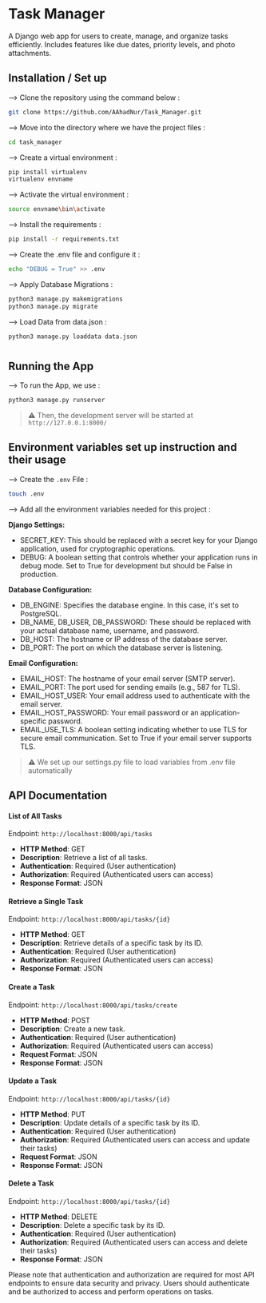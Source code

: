 # Task Manager

A Django web app for users to create, manage, and organize tasks efficiently. Includes features like due dates, priority levels, and photo attachments.

## Installation / Set up

--> Clone the repository using the command below :

```bash
git clone https://github.com/AAhadNur/Task_Manager.git
```

--> Move into the directory where we have the project files :

```bash
cd task_manager
```

--> Create a virtual environment :

```bash
pip install virtualenv
virtualenv envname
```

--> Activate the virtual environment :

```bash
source envname\bin\activate
```

--> Install the requirements :

```bash
pip install -r requirements.txt
```

--> Create the .env file and configure it :

```bash
echo "DEBUG = True" >> .env
```

--> Apply Database Migrations :

```bash
python3 manage.py makemigrations
python3 manage.py migrate
```

--> Load Data from data.json :

```bash
python3 manage.py loaddata data.json
```

#

## Running the App

--> To run the App, we use :

```bash
python3 manage.py runserver
```

> ⚠ Then, the development server will be started at `http://127.0.0.1:8000/`

## Environment variables set up instruction and their usage

--> Create the `.env` File :

```bash
touch .env
```

--> Add all the environment variables needed for this project :

**Django Settings:**

- SECRET_KEY: This should be replaced with a secret key for your Django application, used for cryptographic operations.
- DEBUG: A boolean setting that controls whether your application runs in debug mode. Set to True for development but should be False in production.

**Database Configuration:**

- DB_ENGINE: Specifies the database engine. In this case, it's set to PostgreSQL.
- DB_NAME, DB_USER, DB_PASSWORD: These should be replaced with your actual database name, username, and password.
- DB_HOST: The hostname or IP address of the database server.
- DB_PORT: The port on which the database server is listening.

**Email Configuration:**

- EMAIL_HOST: The hostname of your email server (SMTP server).
- EMAIL_PORT: The port used for sending emails (e.g., 587 for TLS).
- EMAIL_HOST_USER: Your email address used to authenticate with the email server.
- EMAIL_HOST_PASSWORD: Your email password or an application-specific password.
- EMAIL_USE_TLS: A boolean setting indicating whether to use TLS for secure email communication. Set to True if your email server supports TLS.

> ⚠ We set up our settings.py file to load variables from .env file automatically

## API Documentation

#### List of All Tasks

Endpoint: `http://localhost:8000/api/tasks`

- **HTTP Method**: GET
- **Description**: Retrieve a list of all tasks.
- **Authentication**: Required (User authentication)
- **Authorization**: Required (Authenticated users can access)
- **Response Format**: JSON

#### Retrieve a Single Task

Endpoint: `http://localhost:8000/api/tasks/{id}`

- **HTTP Method**: GET
- **Description**: Retrieve details of a specific task by its ID.
- **Authentication**: Required (User authentication)
- **Authorization**: Required (Authenticated users can access)
- **Response Format**: JSON

#### Create a Task

Endpoint: `http://localhost:8000/api/tasks/create`

- **HTTP Method**: POST
- **Description**: Create a new task.
- **Authentication**: Required (User authentication)
- **Authorization**: Required (Authenticated users can access)
- **Request Format**: JSON
- **Response Format**: JSON

#### Update a Task

Endpoint: `http://localhost:8000/api/tasks/{id}`

- **HTTP Method**: PUT
- **Description**: Update details of a specific task by its ID.
- **Authentication**: Required (User authentication)
- **Authorization**: Required (Authenticated users can access and update their tasks)
- **Request Format**: JSON
- **Response Format**: JSON

#### Delete a Task

Endpoint: `http://localhost:8000/api/tasks/{id}`

- **HTTP Method**: DELETE
- **Description**: Delete a specific task by its ID.
- **Authentication**: Required (User authentication)
- **Authorization**: Required (Authenticated users can access and delete their tasks)
- **Response Format**: JSON

Please note that authentication and authorization are required for most API endpoints to ensure data security and privacy. Users should authenticate and be authorized to access and perform operations on tasks.
